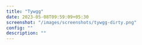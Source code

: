 ```yaml
---
title: "Tywgg"
date: 2023-05-08T09:59:09+05:30
screenshot: "/images/screenshots/tywgg-dirty.png"
config: ""
description: ""
---
```

